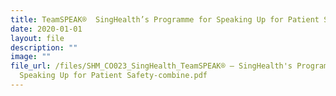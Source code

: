 ```yaml
---
title: TeamSPEAK®  SingHealth’s Programme for Speaking Up for Patient Safety
date: 2020-01-01
layout: file
description: ""
image: ""
file_url: /files/SHM_CO023_SingHealth_TeamSPEAK® – SingHealth's Programme for
  Speaking Up for Patient Safety-combine.pdf
---
```

